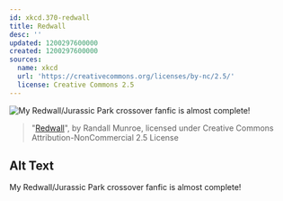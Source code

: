 ```yaml
---
id: xkcd.370-redwall
title: Redwall
desc: ''
updated: 1200297600000
created: 1200297600000
sources:
  name: xkcd
  url: 'https://creativecommons.org/licenses/by-nc/2.5/'
  license: Creative Commons 2.5
---
```

![My Redwall/Jurassic Park crossover fanfic is almost complete!](https://imgs.xkcd.com/comics/redwall.png)
> "[Redwall](https://xkcd.com/370/)", by Randall Munroe, licensed under Creative Commons Attribution-NonCommercial 2.5 License

## Alt Text
My Redwall/Jurassic Park crossover fanfic is almost complete!
